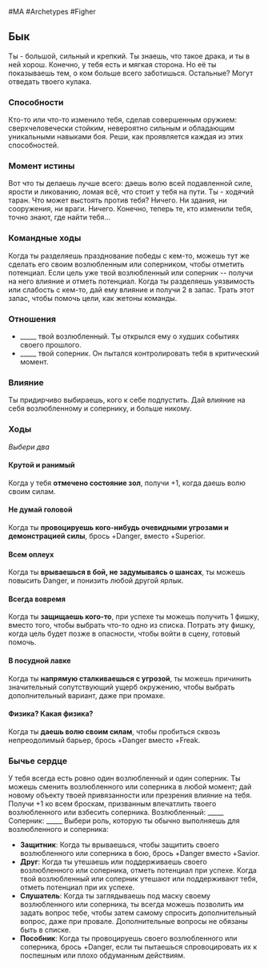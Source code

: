 #MA #Archetypes #Figher 

## Бык
Ты - большой, сильный и крепкий. Ты знаешь, что такое драка, и ты в ней хорош. Конечно, у тебя есть и мягкая сторона. Но её ты показываешь тем, о ком больше всего заботишься. Остальные? Могут отведать твоего кулака.

### Способности
Кто-то или что-то изменило тебя, сделав совершенным оружием: сверхчеловечески стойким, невероятно сильным и обладающим уникальными навыками боя. Реши, как проявляется каждая из этих способностей.

### Момент истины
Вот что ты делаешь лучше всего: даешь волю всей подавленной силе, ярости и ликованию, ломая всё, что стоит у тебя на пути. Ты - ходячий таран. Что может выстоять против тебя? Ничего. Ни здания, ни сооружения, ни враги. Ничего. Конечно, теперь те, кто изменили тебя, точно знают, где найти тебя…

### Командные ходы
Когда ты разделяешь празднование победы с кем-то, можешь тут же сделать его своим возлюбленным или соперником, чтобы отметить потенциал. Если цель уже твой возлюбленный или соперник -- получи на него влияние и отметь потенциал.
Когда ты разделяешь уязвимость или слабость с кем-то, дай ему влияние и получи 2 в запас. Трать этот запас, чтобы помочь цели, как жетоны команды.

### Отношения
- \_\_\_\_\_ твой возлюбленный. Ты открылся ему о худших событиях своего прошлого.
- \_\_\_\_\_ твой соперник. Он пытался контролировать тебя в критический момент.


### Влияние
Ты придирчиво выбираешь, кого к себе подпустить. Дай влияние на себя возлюбленному и сопернику, и больше никому.

### Ходы 
*Выбери два*
#### Крутой и ранимый
Когда у тебя **отмечено состояние зол**, получи +1, когда даешь волю своим силам.

#### Не думай головой
Когда ты **провоцируешь кого-нибудь очевидными угрозами и демонстрацией силы**, брось +Danger, вместо +Superior. 

#### Всем оплеух
Когда ты **врываешься в бой, не задумываясь о шансах**, ты можешь повысить Danger, и понизить любой другой ярлык.  

#### Всегда вовремя
Когда ты **защищаешь кого-то**, при успехе ты можешь получить 1 фишку, вместо того, чтобы выбрать что-то одно из списка. Потрать эту фишку, когда цель будет позже в опасности, чтобы войти в сцену, готовый помочь. 

#### В посудной лавке
Когда ты **напрямую сталкиваешься с угрозой**, ты можешь причинить значительный сопутствующий ущерб окружению, чтобы выбрать дополнительный вариант, даже при промахе. 

#### Физика? Какая физика?
Когда ты **даешь волю своим силам**, чтобы пробиться сквозь непреодолимый барьер, брось +Danger вместо +Freak.


### Бычье сердце
У тебя всегда есть ровно один возлюбленный и один соперник. Ты можешь сменить возлюбленного или соперника в любой момент; дай новому объекту твоей привязанности или презрения влияние на тебя. Получи +1 ко всем броскам, призванным впечатлить твоего возлюбленного или взбесить соперника.
Возлюбленный: \_\_\_\_\_   Соперник: \_\_\_\_\_
Выбери роль, которую ты обычно выполняешь для возлюбленного и соперника:
- **Защитник**: Когда ты врываешься, чтобы защитить своего возлюбленного или соперника в бою, брось +Danger вместо +Savior.
- **Друг**: Когда ты утешаешь или поддерживаешь своего возлюбленного или соперника, отметь потенциал при успехе. Когда твой возлюбленный или соперник утешают или поддерживают тебя, отметь потенциал при их успехе.
- **Слушатель**: Когда ты заглядываешь под маску своему возлюбленного или соперника, ты всегда можешь позволить им задать вопрос тебе, чтобы затем самому спросить дополнительный вопрос, даже при провале. Дополнительные вопросы не обязаны быть в списке.
- **Пособник**: Когда ты провоцируешь своего возлюбленного или соперника, брось +Danger, если ты пытаешься спровоцировать их к поспешным или плохо обдуманным действиям.
